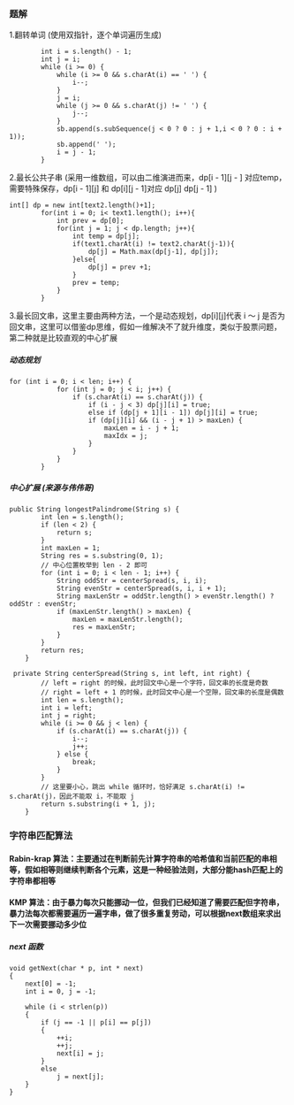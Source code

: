 
### 题解
1.翻转单词 (使用双指针，逐个单词遍历生成)
```
        int i = s.length() - 1;
        int j = i;
        while (i >= 0) {
            while (i >= 0 && s.charAt(i) == ' ') {
                i--;
            }
            j = i;
            while (j >= 0 && s.charAt(j) != ' ') {
                j--;
            }
            sb.append(s.subSequence(j < 0 ? 0 : j + 1,i < 0 ? 0 : i + 1));
            sb.append(' ');
            i = j - 1;
        }
```
2.最长公共子串 (采用一维数组，可以由二维演进而来，dp[i - 1][j - ] 对应temp，需要特殊保存，dp[i - 1][j] 和 dp[i][j - 1]对应 dp[j] dp[j - 1] )
```
int[] dp = new int[text2.length()+1];
        for(int i = 0; i< text1.length(); i++){
            int prev = dp[0];
            for(int j = 1; j < dp.length; j++){
                int temp = dp[j];
                if(text1.charAt(i) != text2.charAt(j-1)){
                    dp[j] = Math.max(dp[j-1], dp[j]);
                }else{
                    dp[j] = prev +1;
                }
                prev = temp;
            }
        }
```
3.最长回文串，这里主要由两种方法，一个是动态规划，dp[i][j]代表 i ～ j 是否为回文串，这里可以借鉴dp思维，假如一维解决不了就升维度，类似于股票问题，第二种就是比较直观的中心扩展
##### 动态规划
```
for (int i = 0; i < len; i++) {
            for (int j = 0; j < i; j++) {
                if (s.charAt(i) == s.charAt(j)) {
                    if (i - j < 3) dp[j][i] = true;
                    else if (dp[j + 1][i - 1]) dp[j][i] = true;
                    if (dp[j][i] && (i - j + 1) > maxLen) {
                        maxLen = i - j + 1;
                        maxIdx = j;
                    }
                }
            }
        }
``` 
##### 中心扩展 (来源与伟伟哥)
```
public String longestPalindrome(String s) {
        int len = s.length();
        if (len < 2) {
            return s;
        }
        int maxLen = 1;
        String res = s.substring(0, 1);
        // 中心位置枚举到 len - 2 即可
        for (int i = 0; i < len - 1; i++) {
            String oddStr = centerSpread(s, i, i);
            String evenStr = centerSpread(s, i, i + 1);
            String maxLenStr = oddStr.length() > evenStr.length() ? oddStr : evenStr;
            if (maxLenStr.length() > maxLen) {
                maxLen = maxLenStr.length();
                res = maxLenStr;
            }
        }
        return res;
    }

 private String centerSpread(String s, int left, int right) {
        // left = right 的时候，此时回文中心是一个字符，回文串的长度是奇数
        // right = left + 1 的时候，此时回文中心是一个空隙，回文串的长度是偶数
        int len = s.length();
        int i = left;
        int j = right;
        while (i >= 0 && j < len) {
            if (s.charAt(i) == s.charAt(j)) {
                i--;
                j++;
            } else {
                break;
            }
        }
        // 这里要小心，跳出 while 循环时，恰好满足 s.charAt(i) != s.charAt(j)，因此不能取 i，不能取 j
        return s.substring(i + 1, j);
    }
```
### 字符串匹配算法
#### Rabin-krap 算法：主要通过在判断前先计算字符串的哈希值和当前匹配的串相等，假如相等则继续判断各个元素，这是一种经验法则，大部分能hash匹配上的字符串都相等
#### KMP 算法：由于暴力每次只能挪动一位，但我们已经知道了需要匹配但字符串，暴力法每次都需要遍历一遍字串，做了很多重复劳动，可以根据next数组来求出下一次需要挪动多少位
##### next 函数
```
void getNext(char * p, int * next)
{
	next[0] = -1;
	int i = 0, j = -1;

	while (i < strlen(p))
	{
		if (j == -1 || p[i] == p[j])
		{
			++i;
			++j;
			next[i] = j;
		}	
		else
			j = next[j];
	}
}
```
    